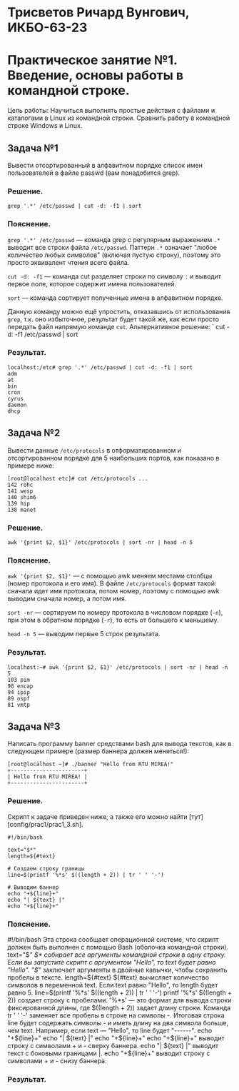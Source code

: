 # Трисветов Ричард Вунгович, ИКБО-63-23
# Практическое занятие №1. Введение, основы работы в командной строке.
Цель работы: Научиться выполнять простые действия с файлами и каталогами в Linux из командной строки. Сравнить работу в командной строке Windows и Linux.
## Задача №1
Вывести отсортированный в алфавитном порядке список имен пользователей в файле passwd (вам понадобится grep).
### Решение.
``` grep '.*' /etc/passwd | cut -d: -f1 | sort ```
### Пояснение.
` grep '.*' /etc/passwd ` — команда grep с регулярным выражением ` .* ` выводит все строки файла ` /etc/passwd `. Паттерн ` .* ` означает "любое количество любых символов" (включая пустую строку), поэтому это просто эквивалент чтения всего файла.

` cut -d: -f1 ` — команда cut разделяет строки по символу ` : ` и выводит первое поле, которое содержит имена пользователей.

` sort ` — команда сортирует полученные имена в алфавитном порядке.

Данную команду можно ещё упростить, отказавшись от использования ` grep `, т.к. оно избыточное, результат будет такой же, как если просто передать файл напрямую команде ` cut `.
Альтернативное решение: ` cut -d: -f1 /etc/passwd | sort

### Результат.
```
localhost:/etc# grep '.*' /etc/passwd | cut -d: -f1 | sort
adm
at
bin
cron
cyrus
daemon
dhcp
````

## Задача №2
Вывести данные ` /etc/protocols ` в отформатированном и отсортированном порядке для 5 наибольших портов, как показано в примере ниже:
```
[root@localhost etc]# cat /etc/protocols ...
142 rohc
141 wesp
140 shim6
139 hip
138 manet
```
### Решение.
``` awk '{print $2, $1}' /etc/protocols | sort -nr | head -n 5 ```
### Пояснение.
` awk '{print $2, $1}' ` — с помощью awk меняем местами столбцы (номер протокола и его имя). В файле ` /etc/protocols ` формат такой: сначала идет имя протокола, потом номер, поэтому с помощью awk выводим сначала номер, а потом имя.

` sort -nr ` — сортируем по номеру протокола в числовом порядке (` -n `), при этом в обратном порядке (` -r `), то есть от большего к меньшему.

` head -n 5 ` — выводим первые 5 строк результата.

### Результат.
```
localhost:~# awk '{print $2, $1}' /etc/protocols | sort -nr | head -n 5
103 pim
98 encap
94 ipip
89 ospf
81 vmtp
```

## Задача №3
Написать программу banner средствами bash для вывода текстов, как в следующем примере (размер баннера должен меняться!):
```
[root@localhost ~]# ./banner "Hello from RTU MIREA!"
+-----------------------+
| Hello from RTU MIREA! |
+-----------------------+
```
### Решение.
Скрипт к задаче приведен ниже, а также его можно найти [тут][config/prac1/prac1_3.sh].
```
#!/bin/bash

text="$*"
length=${#text}

# Создаем строку границы
line=$(printf '%*s' $((length + 2)) | tr ' ' '-')

# Выводим баннер
echo "+${line}+"
echo "| ${text} |"
echo "+${line}+"

```
### Пояснение.
#!/bin/bash
Эта строка сообщает операционной системе, что скрипт должен быть выполнен с помощью Bash (оболочка командной строки).
text="$*"
$* собирает все аргументы командной строки в одну строку. Если вы запустите скрипт с аргументом "Hello", то text будет равно "Hello".
"$*" заключает аргументы в двойные кавычки, чтобы сохранить пробелы в тексте.
length=${#text}
${#text} вычисляет количество символов в переменной text. Если text равно "Hello", то length будет равно 5.
line=$(printf '%*s' $((length + 2)) | tr ' ' '-')
printf '%*s' $((length + 2)) создает строку с пробелами. '%*s' — это формат для вывода строки фиксированной длины, где $((length + 2)) задает длину строки.
Команда tr ' ' '-' заменяет все пробелы в строке на символы -.
Итоговая строка line будет содержать символы - и иметь длину на два символа больше, чем text. Например, если text — "Hello", то line будет "------".
echo "+${line}+"
echo "| ${text} |"
echo "+${line}+"
echo "+${line}+" выводит строку с символами + и - сверху баннера.
echo "| ${text} |" выводит текст с боковыми границами |.
echo "+${line}+" выводит строку с символами + и - снизу баннера.
### Результат.
```

```
